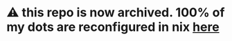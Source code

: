 # ⚠️ this repo is now archived. 100% of my dots are reconfigured in nix [here](https://github.com/notohh/snowflake/tree/master/modules/home)
